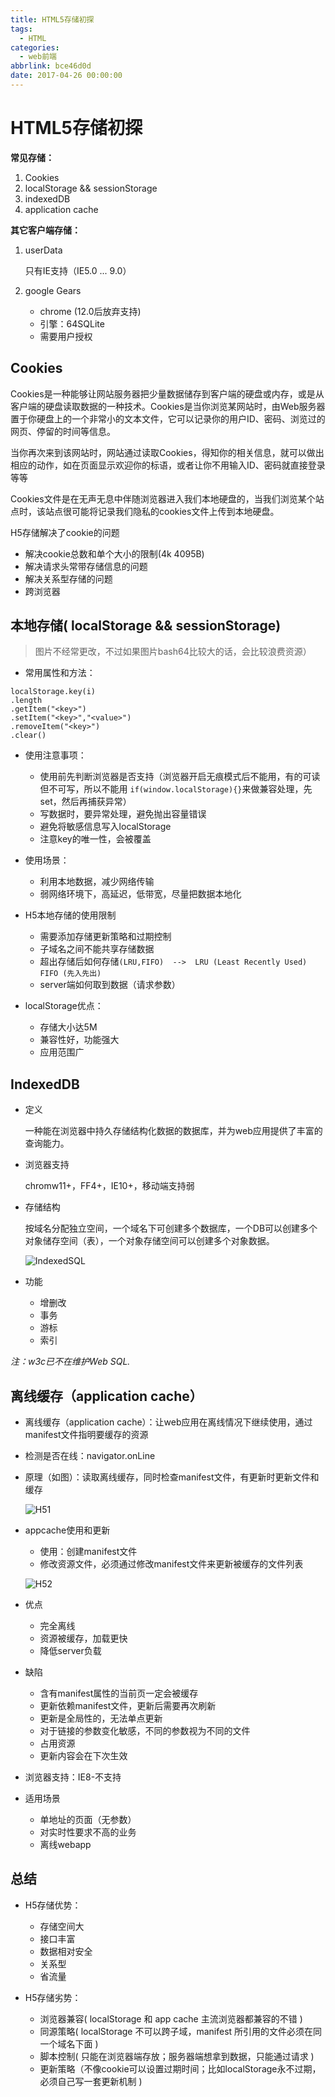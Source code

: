 ```yaml
---
title: HTML5存储初探
tags:
  - HTML
categories: 
  - web前端
abbrlink: bce46d0d
date: 2017-04-26 00:00:00
---
```


# HTML5存储初探

**常见存储：**

1. Cookies
2. localStorage  &&  sessionStorage
3. indexedDB
4. application cache



**其它客户端存储：**

1. userData

     只有IE支持（IE5.0 ... 9.0）

2. google Gears

   - chrome (12.0后放弃支持)
   - 引擎：64SQLite
   - 需要用户授权

<!-- more -->



## Cookies

Cookies是一种能够让网站服务器把少量数据储存到客户端的硬盘或内存，或是从客户端的硬盘读取数据的一种技术。Cookies是当你浏览某网站时，由Web服务器置于你硬盘上的一个非常小的文本文件，它可以记录你的用户ID、密码、浏览过的网页、停留的时间等信息。

当你再次来到该网站时，网站通过读取Cookies，得知你的相关信息，就可以做出相应的动作，如在页面显示欢迎你的标语，或者让你不用输入ID、密码就直接登录等等

Cookies文件是在无声无息中伴随浏览器进入我们本地硬盘的，当我们浏览某个站点时，该站点很可能将记录我们隐私的cookies文件上传到本地硬盘。

H5存储解决了cookie的问题
- 解决cookie总数和单个大小的限制(4k 4095B)
- 解决请求头常带存储信息的问题
- 解决关系型存储的问题
- 跨浏览器



## 本地存储( localStorage  &&  sessionStorage)

>图片不经常更改，不过如果图片bash64比较大的话，会比较浪费资源）

- 常用属性和方法：
```
localStorage.key(i)
.length
.getItem("<key>")
.setItem("<key>","<value>")
.removeItem("<key>")
.clear()
```

- 使用注意事项：
  - 使用前先判断浏览器是否支持（浏览器开启无痕模式后不能用，有的可读但不可写，所以不能用 `if(window.localStorage){}`来做兼容处理，先set，然后再捕获异常）
  - 写数据时，要异常处理，避免抛出容量错误
  - 避免将敏感信息写入localStorage
  - 注意key的唯一性，会被覆盖


- 使用场景：
  - 利用本地数据，减少网络传输
  - 弱网络环境下，高延迟，低带宽，尽量把数据本地化


- H5本地存储的使用限制
  - 需要添加存储更新策略和过期控制
  - 子域名之间不能共享存储数据
  - 超出存储后如何存储`(LRU,FIFO)  -->  LRU (Least Recently Used) FIFO (先入先出)`
  - server端如何取到数据（请求参数）


- localStorage优点：
  - 存储大小达5M
  - 兼容性好，功能强大
  - 应用范围广



## IndexedDB

- 定义

  一种能在浏览器中持久存储结构化数据的数据库，并为web应用提供了丰富的查询能力。

- 浏览器支持

  chromw11+，FF4+，IE10+，移动端支持弱

- 存储结构

  按域名分配独立空间，一个域名下可创建多个数据库，一个DB可以创建多个对象储存空间（表），一个对象存储空间可以创建多个对象数据。

  ![IndexedSQL](/images/html-store/IndexedSQL.jpg)

- 功能
  - 增删改
  - 事务
  - 游标  
  - 索引

*注：w3c已不在维护Web SQL.*



## 离线缓存（application cache）

- 离线缓存（application cache）：让web应用在离线情况下继续使用，通过manifest文件指明要缓存的资源

- 检测是否在线：navigator.onLine

- 原理（如图）：读取离线缓存，同时检查manifest文件，有更新时更新文件和缓存

  ![H51](/images/html-store/H51.jpg)

- appcache使用和更新
  - 使用：创建manifest文件
  - 修改资源文件，必须通过修改manifest文件来更新被缓存的文件列表

  ![H52](/images/html-store/H52.jpg)

- 优点
  - 完全离线
  - 资源被缓存，加载更快
  - 降低server负载


- 缺陷
  - 含有manifest属性的当前页一定会被缓存
  - 更新依赖manifest文件，更新后需要再次刷新
  - 更新是全局性的，无法单点更新
  - 对于链接的参数变化敏感，不同的参数视为不同的文件
  - 占用资源
  - 更新内容会在下次生效


- 浏览器支持：IE8-不支持

- 适用场景
  - 单地址的页面（无参数）
  - 对实时性要求不高的业务
  - 离线webapp



## 总结

- H5存储优势：
  - 存储空间大
  - 接口丰富
  - 数据相对安全
  - 关系型
  - 省流量

- H5存储劣势：
  - 浏览器兼容( localStorage 和 app cache 主流浏览器都兼容的不错 )
  - 同源策略( localStorage 不可以跨子域，manifest 所引用的文件必须在同一个域名下面 )
  - 脚本控制( 只能在浏览器端存放；服务器端想拿到数据，只能通过请求 )
  - 更新策略（不像cookie可以设置过期时间；比如localStorage永不过期，必须自己写一套更新机制 )

